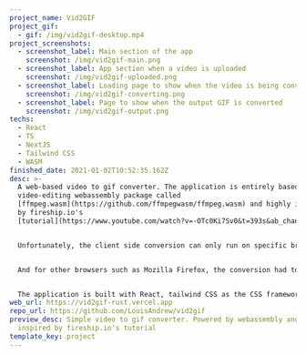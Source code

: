 ```yaml
---
project_name: Vid2GIF
project_gif:
  - gif: /img/vid2gif-desktop.mp4
project_screenshots:
  - screenshot_label: Main section of the app
    screenshot: /img/vid2gif-main.png
  - screenshot_label: App section when a video is uploaded
    screenshot: /img/vid2gif-uploaded.png
  - screenshot_label: Loading page to show when the video is being converted
    screenshot: /img/vid2gif-converting.png
  - screenshot_label: Page to show when the output GIF is converted
    screenshot: /img/vid2gif-output.png
techs:
  - React
  - TS
  - NextJS
  - Tailwind CSS
  - WASM
finished_date: 2021-01-02T10:52:35.162Z
desc: >-
  A web-based video to gif converter. The application is entirely based on a
  video-editing webassembly package called
  [ffmpeg.wasm](https://github.com/ffmpegwasm/ffmpeg.wasm) and highly inspired
  by fireship.io's
  [tutorial](https://www.youtube.com/watch?v=-OTc0Ki7Sv0&t=393s&ab_channel=Fireship).


  Unfortunately, the client side conversion can only run on specific browsers, because of a incompatibility issue that hasn't been solved yet (reference click [here](https://github.com/ffmpegwasm/ffmpeg.wasm/issues/106)). The client side conversion using ffmpeg.wasm could only run on browsers that are based on chrome (Google Chrome, Brave)


  And for other browsers such as Mozilla Firefox, the conversion had to be done server side. using yet another Ffmpeg Library called [fluent-ffmpeg](https://github.com/fluent-ffmpeg/node-fluent-ffmpeg) and [ffmpeg installer](https://github.com/kribblo/node-ffmpeg-installer#readme). This server side conversion is served using the NextJS API (Serverless function) and then the output file would be then uploaded into Cloudinary (cloud hosting service)


  The application is built with React, tailwind CSS as the CSS framework of choice and [FFMPEG](https://ffmpeg.org/) as the engine behind the video to gif conversion.
web_url: https://vid2gif-rust.vercel.app
repo_url: https://github.com/LouisAndrew/vid2gif
preview_desc: Simple video to gif converter. Powered by webassembly and highly
  inspired by fireship.io's tutorial
template_key: project
---
```

